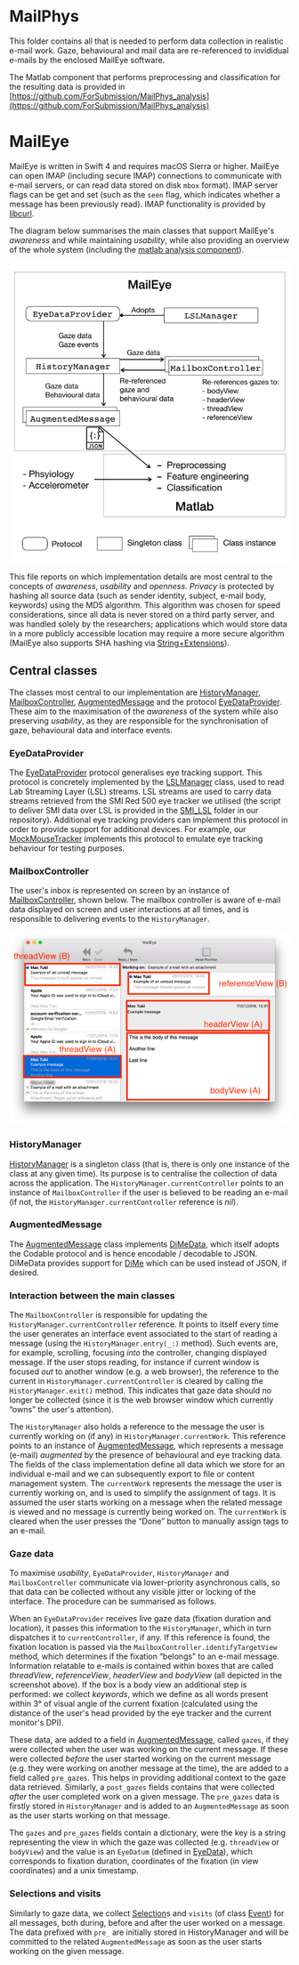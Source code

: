 # MailPhys

This folder contains all that is needed to perform data collection in realistic e-mail work. Gaze, behavioural and mail data are re-referenced to invididual e-mails by the enclosed MailEye software.

The Matlab component that performs preprocessing and classification for the resulting data is provided in
[https://github.com/ForSubmission/MailPhys_analysis](https://github.com/ForSubmission/MailPhys_analysis)

# MailEye

MailEye is written in Swift 4 and requires macOS Sierra or higher. MailEye can open IMAP (including secure IMAP) connections to communicate with e-mail servers, or can read data stored on disk `mbox` format). IMAP server flags can be get and set (such as the `seen` flag, which indicates whether a message has been previously read). IMAP functionality is provided by [libcurl](https://curl.haxx.se).

The diagram below summarises the main classes that support MailEye's *awareness* and while maintaining *usability*, while also providing an overview of the whole system (including the [matlab analysis component](https://github.com/ForSubmission/MailPhys_analysis)).

![MailPhys diagram](MailEye_diagram.png)

This file reports on which implementation details are most central to the concepts of *awareness*, *usability* and *openness*. *Privacy* is protected by hashing all source data (such as sender identity, subject, e-mail body, keywords) using the MD5 algorithm. This algorithm was chosen for speed considerations, since all data is never stored on a third party server, and was handled solely by the researchers; applications which would store data in a more publicly accessible location may require a more secure algorithm (MailEye also supports SHA hashing via [String+Extensions](MailEye/MailEye/Extensions/String+Extensions.swift)).

## Central classes

The classes most central to our implementation are [HistoryManager](MailEye/MailEye/Model/HistoryManager.swift), [MailboxController](MailEye/MailEye/UI/MailboxController.swift), [AugmentedMessage](MailEye/MailEye/Data/AugmentedMessage.swift) and the protocol [EyeDataProvider](MailEye/MailEye/Eye%20Tracking/EyeDataProvider.swift). These aim to the maximisation of the *awareness* of the system while also preserving *usability*, as they are responsible for the synchronisation of gaze, behavioural data and interface events.

### EyeDataProvider

The [EyeDataProvider](MailEye/MailEye/Eye%20Tracking/EyeDataProvider.swift) protocol generalises eye tracking support. This protocol is concretely implemented by the [LSLManager](MailEye/MailEye/Eye%20Tracking/LSLManager.swift) class, used to read Lab Streaming Layer (LSL) streams. LSL streams are used to carry data streams retrieved from the SMI Red 500 eye tracker we utilised (the script to deliver SMI data over LSL is provided in the [SMI_LSL](SMI_LSL) folder in our repository). Additional eye tracking providers can implement this protocol in order to provide support for additional devices. For example, our [MockMouseTracker](MailEye/MailEye/Eye%20Tracking/MockMouseTracker.swift) implements this protocol to emulate eye tracking behaviour for testing purposes.

### MailboxController

The user's inbox is represented on screen by an instance of [MailboxController](MailEye/MailEye/UI/MailboxController.swift), shown below. The mailbox controller is aware of e-mail data displayed on screen and user interactions at all times, and is responsible to delivering events to the `HistoryManager`. 

![MailEye screenshot](screen_main_annotated_small.png)

### HistoryManager

[HistoryManager](MailEye/MailEye/Model/HistoryManager.swift) is a singleton class (that is, there is only one instance of the class at any given time). Its purpose is to centralise the collection of data across the application. The `HistoryManager.currentController` points to an instance of `MailboxController` if the user is believed to be reading an e-mail (if not, the `HistoryManager.currentController` reference is *nil*).

### AugmentedMessage

The [AugmentedMessage](MailEye/MailEye/Data/AugmentedMessage.swift) class implements [DiMeData](MailEye/MailEye/DiMe%20Data/DiMeData.swift), which itself adopts the Codable protocol and is hence encodable / decodable to JSON. DiMeData provides support for [DiMe](https://github.com/HIIT/dime-server) which can be used instead of JSON, if desired.

### Interaction between the main classes

The `MailboxController` is responsible for updating the `HistoryManager.currentController` reference. It points to itself every time the user generates an interface event associated to the start of reading a message (using the `HistoryManager.entry(_:)` method). Such events are, for example, scrolling, focusing *into* the controller, changing displayed message. If the user stops reading, for instance if current window is focused *out* to another window (e.g. a web browser), the reference to the current in `HistoryManager.currentController` is cleared by calling the `HistoryManager.exit()` method. This indicates that gaze data should no longer be collected (since it is the web browser window which currently “owns” the user's attention).

The `HistoryManager` also holds a reference to the message the user is currently working on (if any) in `HistoryManager.currentWork`. This reference points to an instance of [AugmentedMessage](MailEye/MailEye/Data/AugmentedMessage.swift), which represents a message (e-mail) *augmented* by the presence of behavioural and eye tracking data. The fields of the class implementation define all data which we store for an individual e-mail and we can subsequently export to file or content management system. The `currentWork` represents the message the user is currently working on, and is used to simplify the assignment of tags. It is assumed the user starts working on a message when the related message is viewed and no message is currently being worked on. The `currentWork` is cleared when the user presses the “Done” button to manually assign tags to an e-mail.

### Gaze data

To maximise *usability*, `EyeDataProvider`, `HistoryManager` and `MailboxController` communicate via lower-priority asynchronous calls, so that data can be collected without any visible jitter or locking of the interface. The procedure can be summarised as follows.

When an `EyeDataProvider` receives live gaze data (fixation duration and location), it passes this information to the `HistoryManager`, which in turn dispatches it to `currentController`, if any. If this reference is found, the fixation location is passed via the `MailboxController.identifyTargetView` method, which determines if the fixation “belongs” to an e-mail message. Information relatable to e-mails is contained within boxes that are called *threadView*, *referenceView*, *headerView* and *bodyView* (all depicted in the screenshot above). If the box is a body view an additional step is performed: we collect *keywords*, which we define as all words present within 3° of visual angle of the current fixation (calculated using the distance of the user's head provided by the eye tracker and the current monitor's DPI).

These data, are added to a field in [AugmentedMessage](MailEye/MailEye/Data/AugmentedMessage.swift), called `gazes`, if they were collected when the user was working on the current message. If these were collected *before* the user started working on the current message (e.g. they were working on another message at the time), the are added to a field called `pre_gazes`. This helps in providing additional context to the gaze data retrieved. Similarly, a `post_gazes` fields contains that were collected *after* the user completed work on a given message. The `pre_gazes` data is firstly stored in `HistoryManager` and is added to an `AugmentedMessage` as soon as the user starts working on that message.

The `gazes` and `pre_gazes` fields contain a dictionary, were the key is a string representing the view in which the gaze was collected (e.g. `threadView` or `bodyView`) and the value is an `EyeDatum` (defined in [EyeData](MailEye/MailEye/Data/EyeData.swift)), which corresponds to fixation duration, coordinates of the fixation (in view coordinates) and a unix timestamp.

### Selections and visits

Similarly to gaze data, we collect [Selection](MailEye/MailEye/Data/Selection.swift)s and `visits` (of class [Event](MailEye/MailEye/Data/Event.swift)) for all messages, both during, before and after the user worked on a message. The data prefixed with `pre_` are initially stored in HistoryManager and will be committed to the related `AugmentedMessage` as soon as the user starts working on the given message.
